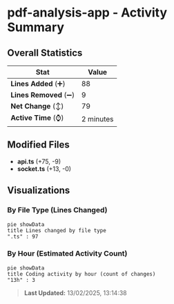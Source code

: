 # pdf-analysis-app - Activity Summary 

## Overall Statistics

| Stat                   | Value                                                             |
| ---------------------- | ----------------------------------------------------------------- |
| **Lines Added** (➕)   | 88                                          |
| **Lines Removed** (➖) | 9                                        |
| **Net Change** (↕)    | 79                |
| **Active Time** (⌚)   | 2 minutes |


## Modified Files
- **api.ts** (+75, -9)
- **socket.ts** (+13, -0)

## Visualizations

### By File Type (Lines Changed)

```mermaid
pie showData
title Lines changed by file type
".ts" : 97
```

### By Hour (Estimated Activity Count)

```mermaid
pie showData
title Coding activity by hour (count of changes)
"13h" : 3
```


> **Last Updated:** 13/02/2025, 13:14:38